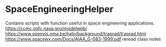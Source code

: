 # SpaceEngineeringHelper
Contains scripts with function useful in space engineering applications.
https://ccmc.gsfc.nasa.gov/modelweb/
https://www.spenvis.oma.be/help/background/traprad/traprad.html
https://www.spacewx.com/Docs/AIAA_G-083-1999.pdf
reread class notes
